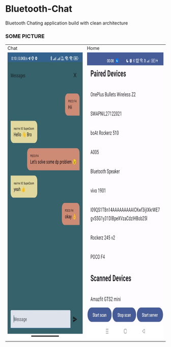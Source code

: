 # Bluetooth-Chat
Bluetooth Chating application build with clean architecture

### SOME PICTURE

<table>
  <tr>
    <td>Chat</td>
     <td>Home</td>
  </tr>
  <tr>
    <td><img src="https://raw.githubusercontent.com/biswa-rx/Bluetooth-Chat/master/app/src/main/res/drawable/chat.jpg" width=500 height=900></td>
    <td><img src="https://raw.githubusercontent.com/biswa-rx/Bluetooth-Chat/master/app/src/main/res/drawable/home.jpg" width=500 height=900></td>
  </tr>
 </table>

